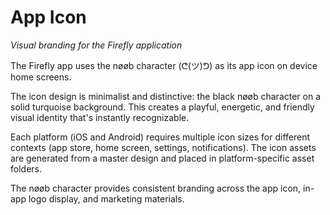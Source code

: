 # App Icon
*Visual branding for the Firefly application*

The Firefly app uses the nøøb character (ᕦ(ツ)ᕤ) as its app icon on device home screens.

The icon design is minimalist and distinctive: the black nøøb character on a solid turquoise background. This creates a playful, energetic, and friendly visual identity that's instantly recognizable.

Each platform (iOS and Android) requires multiple icon sizes for different contexts (app store, home screen, settings, notifications). The icon assets are generated from a master design and placed in platform-specific asset folders.

The nøøb character provides consistent branding across the app icon, in-app logo display, and marketing materials.
